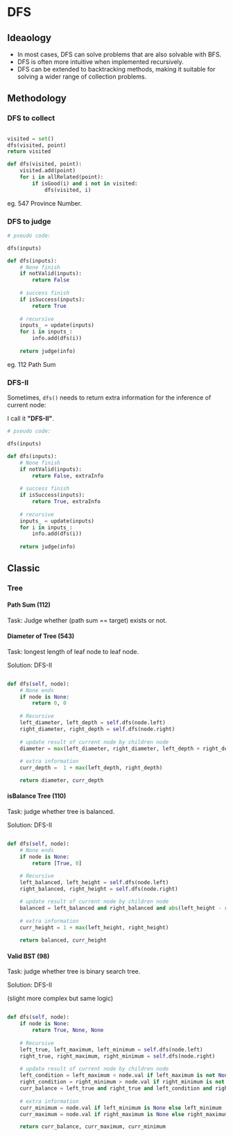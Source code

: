 # DFS

## Ideaology

- In most cases, DFS can solve problems that are also solvable with BFS.
- DFS is often more intuitive when implemented recursively.
- DFS can be extended to backtracking methods, making it suitable for solving a wider range of collection problems.

## Methodology
### DFS to collect

```python

visited = set()
dfs(visited, point)
return visited

def dfs(visited, point):
    visited.add(point)
    for i in allRelated(point):
        if isGood(i) and i not in visited:
            dfs(visited, i)
```

eg. 547 Province Number.

### DFS to judge

```python
# pseudo code:

dfs(inputs)

def dfs(inputs):
    # None finish
    if notValid(inputs):
        return False
    
    # success finish
    if isSuccess(inputs):
        return True
    
    # recursive
    inputs_ = update(inputs)
    for i in inputs_:
        info.add(dfs(i))
        
    return judge(info)


```

eg. 112 Path Sum

### DFS-II
Sometimes, `dfs()` needs to return extra information for the inference of current node:

I call it **"DFS-II"**.

```python
# pseudo code:

dfs(inputs)

def dfs(inputs):
    # None finish
    if notValid(inputs):
        return False, extraInfo
    
    # success finish
    if isSuccess(inputs):
        return True, extraInfo
    
    # recursive
    inputs_ = update(inputs)
    for i in inputs_:
        info.add(dfs(i))
        
    return judge(info)


```


## Classic

### Tree

#### Path Sum (112)

Task: Judge whether (path sum == target) exists or not.

#### Diameter of Tree (543)
Task: longest length of leaf node to leaf node.

Solution: DFS-II

```python

def dfs(self, node):
    # None ends
    if node is None:
        return 0, 0
    
    # Recursive
    left_diameter, left_depth = self.dfs(node.left)
    right_diameter, right_depth = self.dfs(node.right)
    
    # update result of current node by children node
    diameter = max(left_diameter, right_diameter, left_depth + right_depth)
    
    # extra information
    curr_depth =  1 + max(left_depth, right_depth)

    return diameter, curr_depth
```

#### isBalance Tree (110)
Task: judge whether tree is balanced.

Solution: DFS-II

```python

def dfs(self, node):
    # None ends
    if node is None:
        return [True, 0]
    
    # Recursive
    left_balanced, left_height = self.dfs(node.left)
    right_balanced, right_height = self.dfs(node.right)

    # update result of current node by children node
    balanced = left_balanced and right_balanced and abs(left_height - right_height) <= 1
    
    # extra information
    curr_height = 1 + max(left_height, right_height)
    
    return balanced, curr_height
```

#### Valid BST (98)
Task: judge whether tree is binary search tree.

Solution: DFS-II

(slight more complex but same logic)
```python

def dfs(self, node):
    if node is None:
        return True, None, None
    
    # Recursive
    left_true, left_maximum, left_minimum = self.dfs(node.left)
    right_true, right_maximum, right_minimum = self.dfs(node.right)
    
    # update result of current node by children node
    left_condition = left_maximum < node.val if left_maximum is not None else True
    right_condition = right_minimum > node.val if right_minimum is not None else True
    curr_balance = left_true and right_true and left_condition and right_condition
    
    # extra information
    curr_minimum = node.val if left_minimum is None else left_minimum
    curr_maximum = node.val if right_maximum is None else right_maximum

    return curr_balance, curr_maximum, curr_minimum

```